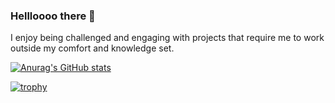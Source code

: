 ### Hellloooo there 👋
I enjoy being challenged and engaging with projects that require me to work outside my comfort and knowledge set.

[![Anurag's GitHub stats](https://github-readme-stats.vercel.app/api?username=miladbonakdar&show_icons=true&theme=onedark)](https://github.com/anuraghazra/github-readme-stats)

[![trophy](https://github-profile-trophy.vercel.app/?username=miladbonakdar)](https://github.com/ryo-ma/github-profile-trophy)

<!--
**miladbonakdar/miladbonakdar** is a ✨ _special_ ✨ repository because its `README.md` (this file) appears on your GitHub profile.

Here are some ideas to get you started:

- 🔭 I’m currently working on ...
- 🌱 I’m currently learning ...
- 👯 I’m looking to collaborate on ...
- 🤔 I’m looking for help with ...
- 💬 Ask me about ...
- 📫 How to reach me: ...
- 😄 Pronouns: ...
- ⚡ Fun fact: ...
-->
